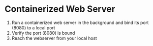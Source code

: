 # Containerized Web Server

1. Run a containerized web server in the background and bind its port (8080) to a local port
2. Verify the port (8080) is bound
3. Reach the webserver from your local host
